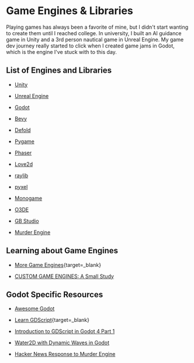 # Game Engines & Libraries

Playing games has always been a favorite of mine, but I didn't start wanting to create them until I reached college. In university, I built an AI guidance game in Unity and a 3rd person nautical game in Unreal Engine. My game dev journey really started to click when I created game jams in Godot, which is the engine I've stuck with to this day.

## List of Engines and Libraries

- [Unity](https://unity.com/)

- [Unreal Engine](https://www.unrealengine.com/en-US)

- [Godot](https://godotengine.org/)

- [Bevy](https://bevyengine.org/)

- [Defold](https://defold.com/)

- [Pygame](https://www.pygame.org/news)

- [Phaser](https://github.com/photonstorm/phaser)

- [Love2d](https://love2d.org/)

- [raylib](https://www.raylib.com/)

- [pyxel](https://github.com/kitao/pyxel)

- [Monogame](https://www.monogame.net/)

- [O3DE](https://o3de.org/)

- [GB Studio](https://www.gbstudio.dev/)

- [Murder Engine](https://github.com/isadorasophia/murder)

## Learning about Game Engines

- [More Game Engines](https://github.com/Gforcex/OpenGraphic){target=_blank}

- [CUSTOM GAME ENGINES: A Small Study](https://gist.github.com/raysan5/909dc6cf33ed40223eb0dfe625c0de74?s=35)

## Godot Specific Resources

- [Awesome Godot](https://github.com/godotengine/awesome-godot)

- [Learn GDScript](https://github.com/GDQuest/learn-gdscript){target=_blank}

- [Introduction to GDScript in Godot 4 Part 1](https://www.kodeco.com/38442713-introduction-to-gdscript-in-godot-4-part-1?s=35)

- [Water2D with Dynamic Waves in Godot](https://www.reddit.com/r/godot/comments/nq1nlf/tutorial_water_2d_with_dynamic_waves_in_godot/?utm_medium=android_app&utm_source=share)

- [Hacker News Response to Murder Engine](https://news.ycombinator.com/item?id=38581852)